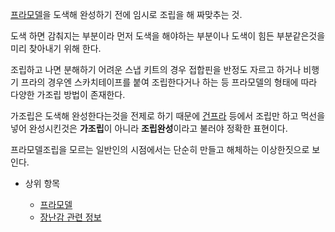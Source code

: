 [프라모델](%ED%94%84%EB%9D%BC%EB%AA%A8%EB%8D%B8.md)을 도색해 완성하기 전에 임시로 조립을 해 짜맞추는
것.

도색 하면 감춰지는 부분이라 먼저 도색을 해야하는 부분이나 도색이 힘든 부분같은것을 미리 찾아내기 위해 한다.

조립하고 나면 분해하기 어려운 스냅 키트의 경우 접합핀을 반정도 자르고 하거나 비행기 프라의 경우엔 스카치테이프를 붙여 조립한다거나 하는 등
프라모델의 형태에 따라 다양한 가조립 방법이 존재한다.

가조립은 도색해 완성한다는것을 전제로 하기 때문에 [건프라](%EA%B1%B4%ED%94%84%EB%9D%BC.md) 등에서 조립만
하고 먹선을 넣어 완성시킨것은 **가조립**이 아니라 **조립완성**이라고 불러야 정확한 표현이다.

프라모델조립을 모르는 일반인의 시점에서는 단순히 만들고 해체하는 이상한짓으로 보인다.

  * 상위 항목  

    * [프라모델](%ED%94%84%EB%9D%BC%EB%AA%A8%EB%8D%B8.md)
    * [장난감 관련 정보](%EC%9E%A5%EB%82%9C%EA%B0%90%20%EA%B4%80%EB%A0%A8%20%EC%A0%95%EB%B3%B4.md)

